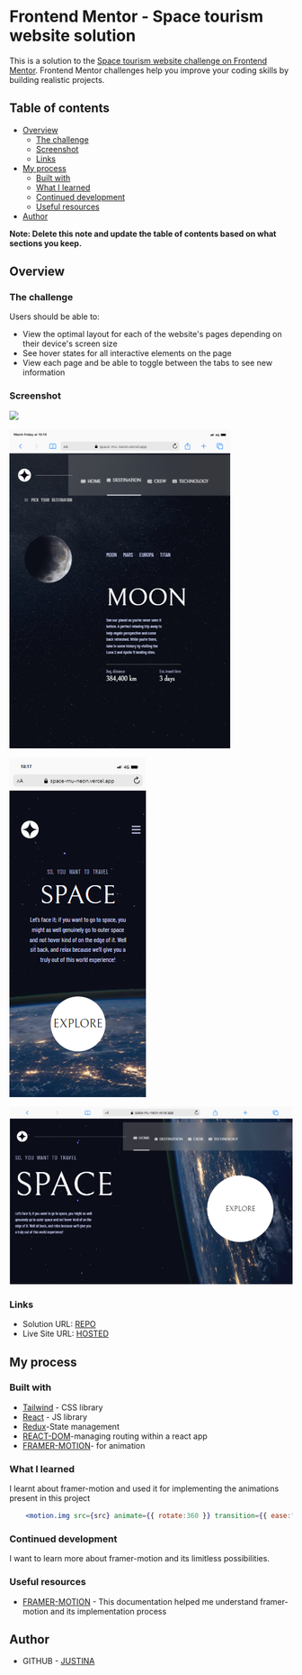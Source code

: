 # Frontend Mentor - Space tourism website solution

This is a solution to the [Space tourism website challenge on Frontend Mentor](https://www.frontendmentor.io/challenges/space-tourism-multipage-website-gRWj1URZ3). Frontend Mentor challenges help you improve your coding skills by building realistic projects. 

## Table of contents

- [Overview](#overview)
  - [The challenge](#the-challenge)
  - [Screenshot](#screenshot)
  - [Links](#links)
- [My process](#my-process)
  - [Built with](#built-with)
  - [What I learned](#what-i-learned)
  - [Continued development](#continued-development)
  - [Useful resources](#useful-resources)
- [Author](#author)


**Note: Delete this note and update the table of contents based on what sections you keep.**

## Overview

### The challenge

Users should be able to:

- View the optimal layout for each of the website's pages depending on their device's screen size
- See hover states for all interactive elements on the page
- View each page and be able to toggle between the tabs to see new information

### Screenshot

![](./screenshot.jpg)

![screen1](./src/resources/images/screenshots/iPad-Air-4-space-mu-neon.vercel.app.png)

![screen2](./src/resources/images/screenshots/iPhone-11-PRO-space-mu-neon.vercel.app.png)


![screen2](./src/resources/images/screenshots/Macbook-Air-space-mu-neon.vercel.app.png)


### Links

- Solution URL: [REPO](https://github.com/NICKY-TECH/space)
- Live Site URL: [HOSTED](https://space-mu-neon.vercel.app/)

## My process


### Built with
- [Tailwind](https://tailwindcss.com/) -  CSS library
- [React](https://reactjs.org/) - JS library
- [Redux](https://redux.js.org/)-State management
- [REACT-DOM](https://www.npmjs.com/package/react-dom)-managing routing within a react app
- [FRAMER-MOTION](https://www.npmjs.com/package/framer-motion)- for animation

### What I learned

I learnt about framer-motion and used it for implementing the animations present in this project

```jsx
    <motion.img src={src} animate={{ rotate:360 }} transition={{ ease:"linear" , duration:3,repeat:Infinity }} className="absoluete top-0"/>
```

### Continued development

I want to learn more about framer-motion and its limitless possibilities.

### Useful resources

- [FRAMER-MOTION](https://www.framer.com/motion/) - This documentation helped me understand framer-motion and its implementation process



## Author

- GITHUB - [JUSTINA](https://github.com/NICKY-TECH)


